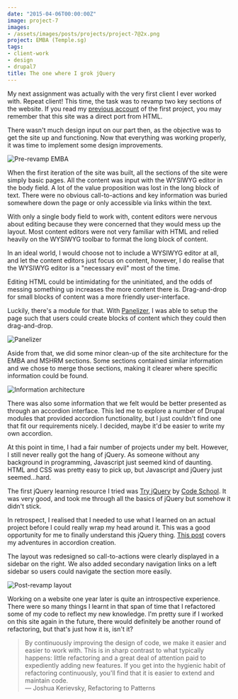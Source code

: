 ```yaml
---
date: "2015-04-06T00:00:00Z"
image: project-7
images: 
- /assets/images/posts/projects/project-7@2x.png
project: EMBA (Temple.sg)
tags:
- client-work
- design
- drupal7
title: The one where I grok jQuery
---
```

My next assignment was actually with the very first client I ever worked with. Repeat client! This time, the task was to revamp two key sections of the website. If you read my [previous account](/blog/the-one-that-came-first/) of the first project, you may remember that this site was a direct port from HTML.

There wasn't much design input on our part then, as the objective was to get the site up and functioning. Now that everything was working properly, it was time to implement some design improvements.

![Pre-revamp EMBA](/assets/images/posts/temple/emba.jpg)

When the first iteration of the site was built, all the sections of the site were simply basic pages. All the content was input with the WYSIWYG editor in the body field. A lot of the value proposition was lost in the long block of text. There were no obvious call-to-actions and key information was buried somewhere down the page or only accessible via links within the text.

With only a single body field to work with, content editors were nervous about editing because they were concerned that they would mess up the layout. Most content editors were not very familiar with HTML and relied heavily on the WYSIWYG toolbar to format the long block of content.

In an ideal world, I would choose not to include a WYSIWYG editor at all, and let the content editors just focus on content, however, I do realise that the WYSIWYG editor is a "necessary evil" most of the time.

Editing HTML could be intimidating for the uninitiated, and the odds of messing something up increases the more content there is. Drag-and-drop for small blocks of content was a more friendly user-interface.

Luckily, there's a module for that. With [Panelizer](https://www.drupal.org/project/panelizer), I was able to setup the page such that users could create blocks of content which they could then drag-and-drop.

![Panelizer](/assets/images/posts/temple/emba-3.jpg)

Aside from that, we did some minor clean-up of the site architecture for the EMBA and MSHRM sections. Some sections contained similar information and we chose to merge those sections, making it clearer where specific information could be found.

![Information architecture](/assets/images/posts/temple/emba-ia.jpg)

There was also some information that we felt would be better presented as through an accordion interface. This led me to explore a number of Drupal modules that provided accordion functionality, but I just couldn't find one that fit our requirements nicely. I decided, maybe it'd be easier to write my own accordion.

At this point in time, I had a fair number of projects under my belt. However, I still never really got the hang of jQuery. As someone without any background in programming, Javascript just seemed kind of daunting. HTML and CSS was pretty easy to pick up, but Javascript and jQuery just seemed...hard.

The first jQuery learning resource I tried was [Try jQuery](http://try.jquery.com/) by [Code School](https://www.codeschool.com/). It was very good, and took me through all the basics of jQuery but somehow it didn't stick.

In retrospect, I realised that I needed to use what I learned on an actual project before I could really wrap my head around it. This was a good opportunity for me to finally understand this jQuery thing. [This post](/blog/drupal-101-alternative-accordion) covers my adventures in accordion creation.

The layout was redesigned so call-to-actions were clearly displayed in a sidebar on the right. We also added secondary navigation links on a left sidebar so users could navigate the section more easily.

![Post-revamp layout](/assets/images/posts/temple/emba-2.jpg)

Working on a website one year later is quite an introspective experience. There were so many things I learnt in that span of time that I refactored some of my code to reflect my new knowledge. I'm pretty sure if I worked on this site again in the future, there would definitely be another round of refactoring, but that's just how it is, isn't it? 

> By continuously improving the design of code, we make it easier and easier to work with. This is in sharp contrast to what typically happens: little refactoring and a great deal of attention paid to expediently adding new features. If you get into the hygienic habit of refactoring continuously, you'll find that it is easier to extend and maintain code.  
― Joshua Kerievsky, Refactoring to Patterns
